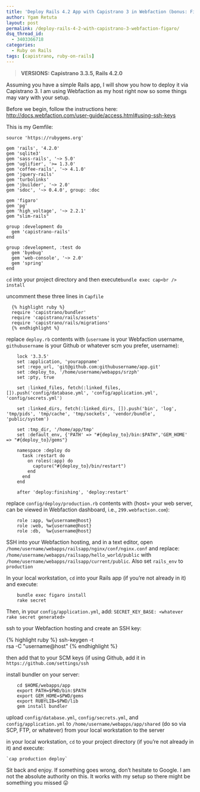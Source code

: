 ```yaml
---
title: 'Deploy Rails 4.2 App with Capistrano 3 in Webfaction (bonus: Figaro)'
author: Ygam Retuta
layout: post
permalink: /deploy-rails-4-2-with-capistrano-3-webfaction-figaro/
dsq_thread_id:
  - 3403366718
categories:
  - Ruby on Rails
tags: [capistrano, ruby-on-rails]
---
```

> **VERSIONS: Capistrano 3.3.5, Rails 4.2.0**

Assuming you have a simple Rails app, I will show you how to deploy it via Capistrano 3. I am using Webfaction as my host right now so some things may vary with your setup.

Before we begin, follow the instructions here: <http://docs.webfaction.com/user-guide/access.html#using-ssh-keys>

This is my Gemfile:

    source 'https://rubygems.org'
    
    gem 'rails', '4.2.0'
    gem 'sqlite3'
    gem 'sass-rails', '~> 5.0'
    gem 'uglifier', '>= 1.3.0'
    gem 'coffee-rails', '~> 4.1.0'
    gem 'jquery-rails'
    gem 'turbolinks'
    gem 'jbuilder', '~> 2.0'
    gem 'sdoc', '~> 0.4.0', group: :doc
    
    gem 'figaro'
    gem 'pg'
    gem 'high_voltage', '~> 2.2.1'
    gem "slim-rails"
    
    group :development do
      gem 'capistrano-rails'
    end
    
    group :development, :test do
      gem 'byebug'
      gem 'web-console', '~> 2.0'
      gem 'spring'
    end
    
`cd` into your project directory and then execute`bundle exec cap<br /> install`

uncomment these three lines in `Capfile`

      {% highlight ruby %}
      require 'capistrano/bundler'
      require 'capistrano/rails/assets'
      require 'capistrano/rails/migrations'
      {% endhighlight %}

replace `deploy.rb` contents with (`username` is your Webfaction username, `githubusername` is your Github or whatever scm you prefer, username):
    
        lock '3.3.5'    
        set :application, 'yourappname'
        set :repo_url, 'git@github.com:githubusername/app.git'
        set :deploy_to, '/home/username/webapps/srzph'
        set :pty, true
        
        set :linked_files, fetch(:linked_files, []).push('config/database.yml', 'config/application.yml', 'config/secrets.yml')
        
        set :linked_dirs, fetch(:linked_dirs, []).push('bin', 'log', 'tmp/pids', 'tmp/cache', 'tmp/sockets', 'vendor/bundle', 'public/system')
        
        set :tmp_dir, '/home/app/tmp'
        set :default_env, {'PATH' => "#{deploy_to}/bin:$PATH",'GEM_HOME' => "#{deploy_to}/gems"}
        
        namespace :deploy do
          task :restart do
            on roles(:app) do
              capture("#{deploy_to}/bin/restart")
            end
          end
        end
        
        after 'deploy:finishing', 'deploy:restart'
        

replace `config/deploy/production.rb` contents with (host= your web server, can be viewed in Webfaction dashboard, i.e., `299.webfaction.com`):
    
        role :app, %w{username@host}
        role :web, %w{username@host}
        role :db,  %w{username@host}
        

SSH into your Webfaction hosting, and in a text editor, open `/home/username/webapps/railsapp/nginx/conf/nginx.conf` and replace: `/home/username/webapps/railsapp/hello_world/public` with `/home/username/webapps/railsapp/current/public`. Also set `rails_env` to `production`

In your local workstation, `cd` into your Rails app (if you&#8217;re not already in it) and execute:
    
        bundle exec figaro install
        rake secret
        
    
Then, in your `config/application.yml`, add: `SECRET_KEY_BASE: <whatever rake secret generated>`

ssh to your Webfaction hosting and create an SSH key:

{% highlight ruby %}
ssh-keygen -t<br />
rsa -C "username@host"
{% endhighlight %}
    
then add that to your SCM keys (if using Github, add it in `https://github.com/settings/ssh`

install bundler on your server:
    
        cd $HOME/webapps/app
        export PATH=$PWD/bin:$PATH
        export GEM_HOME=$PWD/gems
        export RUBYLIB=$PWD/lib
        gem install bundler
        

upload `config/database.yml`, `config/secrets.yml`, and `config/application.yml` to `/home/username/webapps/app/shared` (do so via SCP, FTP, or whatever) from your local workstation to the server

in your local workstation, `cd` to your project directory (if you&#8217;re not already in it) and execute:
    
    `cap production deploy`

Sit back and enjoy. If something goes wrong, don&#8217;t hesitate to Google. I am not the absolute authority on this. It works with my setup so there might be something you missed 😛